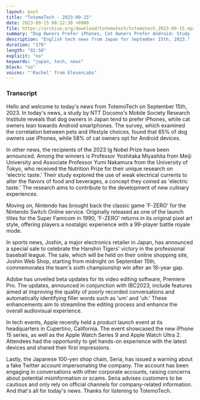 ```yaml
---
layout: post
title: "TotemoTech - 2023-09-15"
date: 2023-09-15 08:12:38 +0900
file: https://archive.org/download/totemotech/totemotech_2023-09-15.mp3
summary: "Dog Owners Prefer iPhones, Cat Owners Prefer Android: Study | Researchers Receive Ig Nobel Prize for 'Electric Taste' Experiment, & more…"
description: "English tech news from Japan for September 15th, 2023."
duration: "170"
length: "02:50"
explicit: "no"
keywords: "japan, tech, news"
block: "no"
voices: "'Rachel' from ElevenLabs"
---
```


### Transcript

Hello and welcome to today's news from TotemoTech on September 15th, 2023. In today's news, a study by NTT Docomo's Mobile Society Research Institute reveals that dog owners in Japan tend to prefer iPhones, while cat owners lean towards Android smartphones. The survey, which examined the correlation between pets and lifestyle choices, found that 65% of dog owners use iPhones, while 58% of cat owners opt for Android devices.

In other news, the recipients of the 2023 Ig Nobel Prize have been announced. Among the winners is Professor Yoshitaka Miyashita from Meiji University and Associate Professor Yumi Nakamura from the University of Tokyo, who received the Nutrition Prize for their unique research on 'electric taste.' Their study explored the use of weak electrical currents to alter the flavors of food and beverages, a concept they coined as 'electric taste.' The research aims to contribute to the development of new culinary experiences.

Moving on, Nintendo has brought back the classic game 'F-ZERO' for the Nintendo Switch Online service. Originally released as one of the launch titles for the Super Famicom in 1990, 'F-ZERO' returns in its original pixel art style, offering players a nostalgic experience with a 99-player battle royale mode.

In sports news, Joshin, a major electronics retailer in Japan, has announced a special sale to celebrate the Hanshin Tigers' victory in the professional baseball league. The sale, which will be held on their online shopping site, Joshin Web Shop, starting from midnight on September 15th, commemorates the team's sixth championship win after an 18-year gap.

Adobe has unveiled beta updates for its video editing software, Premiere Pro. The updates, announced in conjunction with IBC2023, include features aimed at improving the quality of poorly recorded conversations and automatically identifying filler words such as 'um' and 'uh.' These enhancements aim to streamline the editing process and enhance the overall audiovisual experience.

In tech events, Apple recently held a product launch event at its headquarters in Cupertino, California. The event showcased the new iPhone 15 series, as well as the Apple Watch Series 9 and Apple Watch Ultra 2. Attendees had the opportunity to get hands-on experience with the latest devices and shared their first impressions.

Lastly, the Japanese 100-yen shop chain, Seria, has issued a warning about a fake Twitter account impersonating the company. The account has been engaging in conversations with other corporate accounts, raising concerns about potential misinformation or scams. Seria advises customers to be cautious and only rely on official channels for company-related information.   And that's all for today's news. Thanks for listening to TotemoTech.
